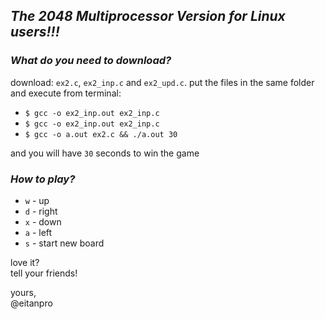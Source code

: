 ## _The 2048 Multiprocessor Version for Linux users!!!_

### _What do you need to download?_

download: `ex2.c`, `ex2_inp.c` and `ex2_upd.c`.
put the files in the same folder and execute from terminal:
- `$ gcc -o ex2_inp.out ex2_inp.c`
- `$ gcc -o ex2_inp.out ex2_inp.c`
- `$ gcc -o a.out ex2.c && ./a.out 30`

and you will have `30` seconds to win the game

### _How to play?_

- `w` - up
- `d` - right
- `x` - down
- `a` - left
- `s` - start new board

love it?<br>
tell your friends!

yours,<br>
@eitanpro

